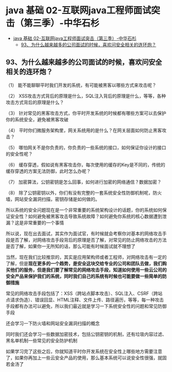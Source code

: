 # java 基础 02-互联网java工程师面试突击（第三季）-中华石杉

- [java 基础 02-互联网java工程师面试突击（第三季）-中华石杉](#java-基础-02-互联网java工程师面试突击第三季-中华石杉)
  - [93、为什么越来越多的公司面试的时候，喜欢问安全相关的连环炮？](#93为什么越来越多的公司面试的时候喜欢问安全相关的连环炮)

## 93、为什么越来越多的公司面试的时候，喜欢问安全相关的连环炮？

（1）     能不能聊聊平时我们开发的系统，有可能被黑客以哪些方式来攻击呢？

（2）     XSS攻击方式背后的原理是什么，SQL注入背后的原理是什么，等等，各种攻击方式背后的原理是什么？

（3）     针对常见的黑客攻击方式，你平时开发系统的时候都有哪些方案可以去保护你的系统安全，避免被黑客攻破

（4）     平时你们微服务架构里，网关系统用的是什么？在网关层面如何防止黑客攻击？

（5）     哪怕网关不是你负责的，你负责的一些系统的接口，如何保证你设计的接口的安全性呢？

（6）     缓存穿透，假如说有黑客攻击你，每次使用的缓存的Key是不同的，传统的缓存穿透的方案无法防御，此时怎么办呢？

（7）     加密算法，公钥密钥是怎么回事，如何进行加密的网络通信？数据加密？

（8）     除了公钥密钥以外，你们有没有完整的一套系统安全性防御机制呢，防火墙，网站安全漏洞扫描，密钥存储是如何做的。

所以系统的安全问题现在是一个非常重要的系统架构设计的话题，你的系统如何保证安全性？如何避免被黑客攻击导致系统故障？如何避免你系统的核心数据遭到泄漏？这是非常重要的一个事情

所以说，现在出去面试，其实作为面试官，有时候就会考察你对基本的网络攻击手段是否了解，对网络攻击手段背后的原理是否了解，对常见的防止网络攻击的方法是否了解，如果你一无所知的话，那么可能有时候面试就不理想了

当然，现在我们比较推崇的，其实是应用架构师或者工程师，对网络攻击有一定的了解，但是**现在更多的一个趋势，是安全这块交给专业的公司和团队去做，我们购买他们的服务，但是我们要了解常见的网络攻击手段，知道如何使用一些云公司的安全产品来保护我们的系统，同时我们自己的系统有时候也可能要做一些简单的防御措施**

常见的网络攻击手段包括了：XSS（跨站点脚本攻击）、SQL注入、CSRF（跨站点请求伪造）、错误回显、HTML注释、文件上传、路径遍历，等等，每一种攻击手段都有办法可以避免，所以我们最近就是学习一下系统安全性的问题和常见防御手段

还会学习一下防火墙和网站安全漏洞扫描的概念

同时我们还会学习一些数据加密技术，包括公钥密钥的机制，还有垃圾内容过滤、黑名单机制一些常见的安全防护机制

如果学习完了这些之后，你就知道平时你开发系统在安全性上哪些地方需要注意了，如果你再加上一些云安全产品的使用，那么基本系统可以说安全性很强，就固若金汤了

